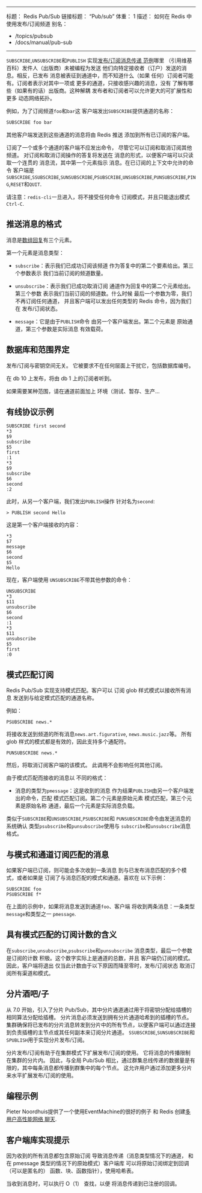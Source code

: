 ***

标题： Redis Pub/Sub
链接标题： “Pub/sub”
体重： 1
描述： 如何在 Redis 中使用发布/订阅频道
别名：

*   /topics/pubsub
*   /docs/manual/pub-sub

***

`SUBSCRIBE`,`UNSUBSCRIBE`和`PUBLISH`
实现[发布/订阅消息传递
范例](http://en.wikipedia.org/wiki/Publish/subscribe)哪里
（引用维基百科）发件人（出版商）未被编程为发送
他们向特定接收者（订户）发送的消息。相反，已发布
消息被表征到通道中，而不知道什么（如果
任何）订阅者可能有。订阅者表示对其中一项或
更多的通道，只接收感兴趣的消息，没有
了解有哪些（如果有的话）出版商。这种解耦
发布者和订阅者可以允许更大的可扩展性和更多
动态网络拓扑。

例如，为了订阅频道`foo`和`bar`这
客户端发出`SUBSCRIBE`提供通道的名称：

```bash
SUBSCRIBE foo bar
```

其他客户端发送到这些通道的消息将由 Redis 推送
添加到所有已订阅的客户端。

订阅了一个或多个通道的客户端不应发出命令，
尽管它可以订阅和取消订阅其他频道。
对订阅和取消订阅操作的答复将发送在
消息的形式，以便客户端可以只读取一个连贯的
消息流，其中第一个元素指示
消息。在已订阅的上下文中允许的命令
客户端是`SUBSCRIBE`,`SSUBSCRIBE`,`SUNSUBSCRIBE`,`PSUBSCRIBE`,`UNSUBSCRIBE`,`PUNSUBSCRIBE`,`PING`,`RESET`和`QUIT`.

请注意：`redis-cli`一旦进入，将不接受任何命令
订阅模式，并且只能退出模式`Ctrl-C`.

## 推送消息的格式

消息是[数组回复](/topics/protocol#array-reply)有三个元素。

第一个元素是消息类型：

*   `subscribe`：表示我们已成功订阅该频道
    作为答复中的第二个要素给出。第三个参数表示
    我们当前订阅的频道数量。

*   `unsubscribe`：表示我们已成功取消订阅
    通道作为回复中的第二个元素给出。第三个参数
    表示我们当前订阅的频道数。什么时候
    最后一个参数为零，我们不再订阅任何通道，
    并且客户端可以发出任何类型的 Redis 命令，因为我们在
    发布/订阅状态。

*   `message`：它是由于`PUBLISH`命令
    由另一个客户端发出。第二个元素是
    原始通道，第三个参数是实际消息
    有效载荷。

## 数据库和范围界定

发布/订阅与密钥空间无关。
它被要求不在任何层面上干扰它，包括数据库编号。

在 db 10 上发布，将由 db 1 上的订阅者听到。

如果需要某种范围，请在通道前面加上
环境（测试、暂存、生产...

## 有线协议示例

    SUBSCRIBE first second
    *3
    $9
    subscribe
    $5
    first
    :1
    *3
    $9
    subscribe
    $6
    second
    :2

此时，从另一个客户端，我们发出`PUBLISH`操作
针对名为`second`:

    > PUBLISH second Hello

这是第一个客户端接收的内容：

    *3
    $7
    message
    $6
    second
    $5
    Hello

现在，客户端使用
`UNSUBSCRIBE`不带其他参数的命令：

    UNSUBSCRIBE
    *3
    $11
    unsubscribe
    $6
    second
    :1
    *3
    $11
    unsubscribe
    $5
    first
    :0

## 模式匹配订阅

Redis Pub/Sub 实现支持模式匹配。客户可以
订阅 glob 样式模式以接收所有消息
发送到与给定模式匹配的通道名称。

例如：

    PSUBSCRIBE news.*

将接收发送到频道的所有消息`news.art.figurative`,
`news.music.jazz`等。
所有 glob 样式的模式都是有效的，因此支持多个通配符。

    PUNSUBSCRIBE news.*

然后，将取消订阅客户端的该模式。
此调用不会影响任何其他订阅。

由于模式匹配而接收的消息以
不同的格式：

*   消息的类型为`pmessage`：这是收到的消息
    作为结果`PUBLISH`由另一个客户端发出的命令，匹配
    模式匹配订阅。第二个元素是原始元素
    模式匹配，第三个元素是原始名称
    通道，最后一个元素是实际消息负载。

类似于`SUBSCRIBE`和`UNSUBSCRIBE`,`PSUBSCRIBE`和
`PUNSUBSCRIBE`命令由发送消息的系统确认
类型`psubscribe`和`punsubscribe`使用与
`subscribe`和`unsubscribe`消息格式。

## 与模式和通道订阅匹配的消息

如果客户端已订阅，则可能会多次收到一条消息
到与已发布消息匹配的多个模式，或者如果是
订阅了与消息匹配的模式和通道。喜欢在
以下示例：

    SUBSCRIBE foo
    PSUBSCRIBE f*

在上面的示例中，如果将消息发送到通道`foo`、客户端
将收到两条消息：一条类型`message`和类型之一
`pmessage`.

## 具有模式匹配的订阅计数的含义

在`subscribe`,`unsubscribe`,`psubscribe`和`punsubscribe`
消息类型，最后一个参数是订阅的计数
积极。这个数字实际上是通道的总数，并且
客户端仍订阅的模式。因此，客户端将退出
仅当此计数由于以下原因而降至零时，发布/订阅状态
取消订阅所有渠道和模式。

## 分片酒吧/子

从 7.0 开始，引入了分片 Pub/Sub，其中分片通道通过用于将密钥分配给插槽的相同算法分配给插槽。
分片消息必须发送到拥有分片通道哈希到的插槽的节点。
集群确保将已发布的分片消息转发到分片中的所有节点，以便客户端可以通过连接到负责插槽的主节点或其任何副本来订阅分片通道。
`SSUBSCRIBE`,`SUNSUBSCRIBE`和`SPUBLISH`用于实现分片发布/订阅。

分片发布/订阅有助于在集群模式下扩展发布/订阅的使用。
它将消息的传播限制在集群的分片内。
因此，与全局 Pub/Sub 相比，通过群集总线传递的数据量是有限的，其中每条消息都传播到群集中的每个节点。
这允许用户通过添加更多分片来水平扩展发布/订阅的使用。

## 编程示例

Pieter Noordhuis提供了一个使用EventMachine的很好的例子
和 Redis 创建[多用户高性能网络
聊天](https://gist.github.com/pietern/348262).

## 客户端库实现提示

因为收到的所有消息都包含原始订阅
导致消息传递（消息类型情况下的通道，
和在 pmessage 类型的情况下的原始模式）客户端库
可以将原始订阅绑定到回调（可以是匿名的）
函数、块、函数指针），使用哈希表。

当收到消息时，可以执行 O（1） 查找，以便
将消息传递到已注册的回调。
